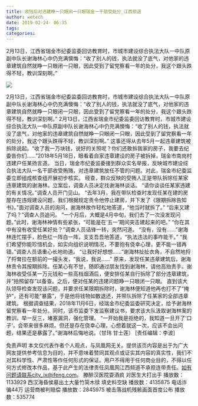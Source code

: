 ```yaml
---
title: 收钱后对违建睁一只眼闭一只眼瑞金一干部受处分_江西频道
author: wetech
date: 2019-02-24- 06:35
tags: 
categories: 
---
```

2月13日，江西省瑞金市纪委监委回访教育时，市城市建设综合执法大队一中队原副中队长谢海林心中仍充满懊悔：“收了别人的钱，执法就没了底气，对他家的违章建筑自然就睁一只眼闭一只眼，因此受到了留党察看一年的处分，我这个跟头跌得不轻，教训深刻啊。”
<!-- more -->
                
<img align="center" border="0" src="http://p2.ifengimg.com/a/2016/0810/204c433878d5cf9size1_w16_h16.png" />
                
                
            
2月13日，江西省瑞金市纪委监委回访教育时，市城市建设综合执法大队一中队原副中队长谢海林心中仍充满懊悔：“收了别人的钱，执法就没了底气，对他家的违章建筑自然就睁一只眼闭一只眼，因此受到了留党察看一年的处分，我这个跟头跌得不轻，教训深刻啊。”
2月13日，江西省瑞金市纪委监委回访教育时，市城市建设综合执法大队一中队原副中队长谢海林心中仍充满懊悔：“收了别人的钱，执法就没了底气，对他家的违章建筑自然就睁一只眼闭一只眼，因此受到了留党察看一年的处分，我这个跟头跌得不轻，教训深刻啊。”
这事还得从去年5月一起违章建筑被拆除说起。“收了我一万块钱，说好的关照呢？你们还敢拆我家的房子，我要去纪委告你们……”2018年5月18日，眼看着自家违章建设的房子被拆掉，瑞金市南岗村违建户任某扬言道。
当日，瑞金市纪委监委接到群众实名举报，反映城市建设综合执法大队一名干部收受贿赂，对违章建筑放任不管的问题。对此，瑞金市纪委监委立即组成核查组开展初步核实。
经查，群众反映的受贿人正是带队拆除任某家违章建筑的谢海林。立案后，调查人员决定找谢海林谈话。
“请你谈谈任某家违建的有关情况。”调查人员开门见山。
“去年3月，我在带队检查时发现任某在建的房屋存在违规建设问题，我们根据规定责令他停止建房，并下发了《限期拆除告知书》。”面对调查人员的询问，谢海林故作轻松地答道，“他当时就拆了。”
“后来又建了吗？”调查人员追问。
“一个月后，大概是4月中旬，我们去了一次没发现问题。”此时，谢海林神情有些紧张，“可能是在‘五一’期间突击建起来的吧。”
“你在其中有没有收受任某好处？”调查人员话锋一转，突然问道。
“没有，没有……”谢海林连忙摆手，脸色红一阵白一阵，支支吾吾地答道，“执法违法的事咋能干。”
“我们希望你能珍惜机会，如实向组织说明情况，不要抱有侥幸心理，更不能一错再错。”调查人员语重心长地劝道。
“让我好好想想……”谢海林扯扯衣角，不自然地捋了捋耷拉在额前的一撮头发，“我说，我说……”
原来，发现任某违章建筑后，谢海林责令其按期拆除。任某心有不甘，随即通过朋友找到谢海林，请他高抬贵手。谢海林收受任某一万元钱和一些高档烟酒后，便安排任某自行拆除了部分违章建筑，并“拍照留存”以备查。之后，便对任某的违建问题睁一只眼闭一只眼。
直到该大队领导检查发现该问题，并要求任某限期拆除时，谢海林便知道他再也打不了“掩护”，还有可能“暴露”，于是他将钱物如数退还，并带队拆除了任某家的全部违章建筑。
根据调查结果，2018年11月6日，经瑞金市纪委监委研究决定，给予谢海林留党察看一年处分。同时，该市监委下发监察建议书，要求该大队汲取谢海林案的教训，举一反三，堵塞漏洞，强化管理。
“一开始我是拒绝的，我知道一旦开了‘口子’，会带来很多麻烦。但还是存在侥幸心理，心想着就这一次，应该不会出问题，结果还是暴露了。”谢海林后悔地说。（甘玮 甘士莲）
[责任编辑：李波]
            
免责声明
本文仅代表作者个人观点，与凤凰网无关。提供该页内容是出于为广大网友提供参考信息为目的，并不意味着赞同其观点或证实其内容的真实性，我们不对其科学性、严肃性等作任何形式的保证。用户不得用于任何商业目的，不得以任何方式修改本作品，基于此产生的法律责任凤凰网江西频道不承担连带责任。如有问题请联系city_jx@ifeng.com。
滕醉汉医院耍酒疯 对医生大打出手
播放数：1133929
西汉海昏侯墓出土大量竹简木牍 填史料空缺
播放数：4135875
电话诈骗44万 运营商被判赔偿
播放数：2845975
被击落战机残骸画面首度公布
播放数：535774
